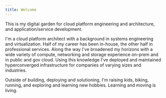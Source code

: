 ```yaml
---
title: Welcome
---
```


This is my digital garden for cloud platform engineering and architecture, and application/service development.

I'm a cloud platform architect with a background in systems engineering and virtualization.  Half of my career has been in-house, the other half in professional services.  Along the way I've broadened my horizons with a wide variety of compute, networking and storage experience on-prem and in public and gov cloud.  Using this knowledge I've deployed and maintained hyperconverged infrastructure for companies of varying sizes and industries.

Outside of building, deploying and solutioning, I'm raising kids, biking, running, and exploring and learning new hobbies.  Learning and moving is living.
